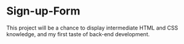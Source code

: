 # Sign-up-Form
This project will be a chance to display intermediate HTML and CSS knowledge, and my first taste of back-end development.
